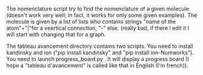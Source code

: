 The nomenclature script try to find the nomenclature of a given molecule (doesn't work very well; in fact, it works for only some given examples).
The molecule is given by a list of lists who contains strings "name of the atom"+"|"for a veertical connection, "-" else.
(really bad, if there I edit it I will start with changing that for a graph.

The tableau avancement directory contains two scripts.
You need to install kandinsky and ion ("pip install kandinsky" and "pip install ion-Numworks").
You need to launch progress_board.py .
It will display a progress board (I hope a "tableau d'avancement" is called like that in English (I'm french)).
